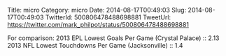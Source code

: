 Title: micro
Category: micro
Date: 2014-08-17T00:49:03
Slug: 2014-08-17T00:49:03
TwitterId: 500806478488698881
TweetUrl: https://twitter.com/mark_philpot/status/500806478488698881

For comparison: 
2013 EPL Lowest Goals Per Game (Crystal Palace) :: 2.13
2013 NFL Lowest Touchdowns Per Game (Jacksonville) :: 1.4